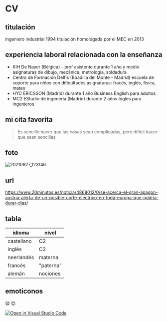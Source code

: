 # CV #
## titulación ##
ingeniero industrial 1994
titulación homologada por el MEC en 2013

## experiencia laboral relacionada con la enseñanza ##
* KIH De Nayer (Bélgica) - prof asistente durante 1 año y medio
     asignaturas de dibujo, mecánica, metrología, soldadura 
* Centro de Formación Delfis (Boadilla del Monte - Madrid) 
     escuela de soporte para niños con dificultades
     asignaturas: fracés, inglés, fisica, mates
* HYC ERICSSON (Madrid) durante 1 año
     Business English para adultos
* MC2 EStudio de ingenería (Madrid) durante 2 años
     Ingles para ingenieros

## mi cita favorita ##
> Es sencillo hacer que las cosas sean complicadas, pero difícil hacer que sean sencillas 

## foto ##
![20210927_123146](https://user-images.githubusercontent.com/93216005/139281331-adf223eb-e249-4df5-83c8-43c6c5135f08.jpg)

## url ##
https://www.20minutos.es/noticia/4868012/0/se-acerca-el-gran-apagon-austria-alerta-de-un-posible-corte-electrico-en-toda-europa-que-podria-durar-dias/

## tabla ##
| idioma | nivel |
| ------------- | ------------- |
| castellano  | C2  |
| inglés  | C2  |
| neerlandés  | materna  |
| francés  | "paterna"  |
| alemán  | nociones  |

## emoticonos ##
:anguished:
:heart_eyes:

[![Open in Visual Studio Code](https://classroom.github.com/assets/open-in-vscode-f059dc9a6f8d3a56e377f745f24479a46679e63a5d9fe6f495e02850cd0d8118.svg)](https://classroom.github.com/online_ide?assignment_repo_id=6129495&assignment_repo_type=AssignmentRepo)
